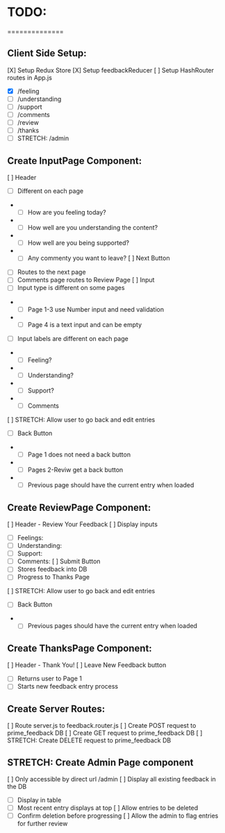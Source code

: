 # TODO:
==============

## Client Side Setup:

[X] Setup Redux Store
[X] Setup feedbackReducer
[ ] Setup HashRouter routes in App.js
- [X] /feeling
- [ ] /understanding
- [ ] /support
- [ ] /comments
- [ ] /review
- [ ] /thanks
- [ ] STRETCH: /admin

## Create InputPage Component:

[ ] Header
 - [ ] Different on each page
 - - [ ] How are you feeling today?
 - - [ ] How well are you understanding the content?
 - - [ ] How well are you being supported?
 - - [ ] Any commenty you want to leave?
[ ] Next Button
- [ ] Routes to the next page
- [ ] Comments page routes to Review Page
[ ] Input
- [ ] Input type is different on some pages
- - [ ] Page 1-3 use Number input and need validation
- - [ ] Page 4 is a text input and can be empty
- [ ] Input labels are different on each page
- - [ ] Feeling?
- - [ ] Understanding?
- - [ ] Support?
- - [ ] Comments

[ ] STRETCH: Allow user to go back and edit entries
- [ ] Back Button
- - [ ] Page 1 does not need a back button
- - [ ] Pages 2-Reviw get a back button
- - [ ] Previous page should have the current entry when loaded

## Create ReviewPage Component:

[ ] Header - Review Your Feedback
[ ] Display inputs
- [ ] Feelings:
- [ ] Understanding: 
- [ ] Support: 
- [ ] Comments: 
[ ] Submit Button
- [ ] Stores feedback into DB
- [ ] Progress to Thanks Page

[ ] STRETCH: Allow user to go back and edit entries
- [ ] Back Button
- - [ ] Previous pages should have the current entry when loaded

## Create ThanksPage Component:

[ ] Header - Thank You!
[ ] Leave New Feedback button
- [ ] Returns user to Page 1
- [ ] Starts new feedback entry process

## Create Server Routes:

[ ] Route server.js to feedback.router.js
[ ] Create POST request to prime_feedback DB
[ ] Create GET request to prime_feedback DB
[ ] STRETCH: Create DELETE request to prime_feedback DB

## STRETCH: Create Admin Page component

[ ] Only accessible by direct url /admin
[ ] Display all existing feedback in the DB
- [ ] Display in table
- [ ] Most recent entry displays at top
[ ] Allow entries to be deleted
- [ ] Confirm deletion before progressing
[ ] Allow the admin to flag entries for further review
